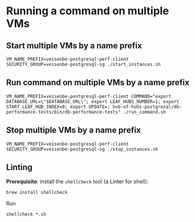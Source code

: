 # Running a command on multiple VMs

## Start multiple VMs by a name prefix

```
VM_NAME_PREFIX=veisenbe-postgresql-perf-client  SECURITY_GROUP=veisenbe-postgresql-sg ./start_instances.sh
```

## Run command on multiple VMs by a name prefix

```
VM_NAME_PREFIX=veisenbe-postgresql-perf-client COMMAND="export DATABASE_URL=\"$DATABASE_URL\"; export LEAF_HUBS_NUMBER=1; export START_LEAF_HUB_INDEX=0; export UPDATE=; hub-of-hubs-postgresql/db-performance-tests/bin/db-performance-tests" ./run_command.sh
```

## Stop multiple VMs by a name prefix

```
VM_NAME_PREFIX=veisenbe-postgresql-perf-client  SECURITY_GROUP=veisenbe-postgresql-sg ./stop_instances.sh
```

## Linting

**Prerequisite**: install the `shellcheck` tool (a Linter for shell):

```
brew install shellcheck
```

Run
```
shellcheck *.sh
```
